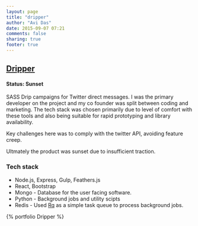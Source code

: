 ```yaml
---
layout: page
title: "dripper"
author: "Avi Das"
date: 2015-09-07 07:21
comments: false
sharing: true
footer: true
---
```


## [Dripper](http://www.dripper.io/)
#### Status: Sunset

SASS Drip campaigns for Twitter direct messages. I was the primary developer on the project and my co founder was split between coding and marketing. The tech stack was chosen primarily due to level of comfort with these tools and also being suitable for rapid prototyping and library availability.

Key challenges here was to comply with the twitter API, avoiding feature creep.

Ultmately the product was sunset due to insufficient traction.

### Tech stack
- Node.js, Express, Gulp, Feathers.js
- React, Bootstrap
- Mongo - Database for the user facing software.
- Python - Background jobs and utility scipts
- Redis - Used [Rq](http://python-rq.org/) as a simple task queue to process background jobs.

{% portfolio Dripper %}
